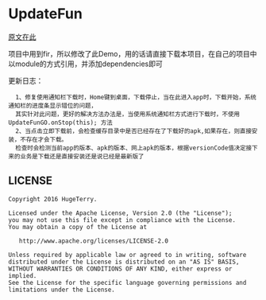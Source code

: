 # UpdateFun
   [原文在此](https://github.com/hugeterry/UpdateDemo?utm_source=tuicool&utm_medium=referral)
   
   项目中用到fir，所以修改了此Demo，用的话请直接下载本项目，在自己的项目中以module的方式引用，并添加dependencies即可
   
   更新日志：
      
      1、修复使用通知栏下载时，Home键到桌面，下载停止，当在此进入app时，下载开始，系统通知栏的进度条显示错位的问题，
      其实针对此问题，更好的解决方法办法是，当使用系统通知栏方式进行下载时，不使用 UpdateFunGO.onStop(this); 方法
      2、当点击立即下载前，会检查缓存目录中是否已经存在了下载好的apk,如果存在，则直接安装，不存在才会下载。
      检查时会检测当前app的版本、apk的版本、网上apk的版本，根据versionCode值决定接下来的业务是下载还是直接安装还是说已经是最新版了
## LICENSE


    Copyright 2016 HugeTerry.

    Licensed under the Apache License, Version 2.0 (the "License");
    you may not use this file except in compliance with the License.
    You may obtain a copy of the License at

       http://www.apache.org/licenses/LICENSE-2.0

    Unless required by applicable law or agreed to in writing, software
    distributed under the License is distributed on an "AS IS" BASIS,
    WITHOUT WARRANTIES OR CONDITIONS OF ANY KIND, either express or implied.
    See the License for the specific language governing permissions and
    limitations under the License.


